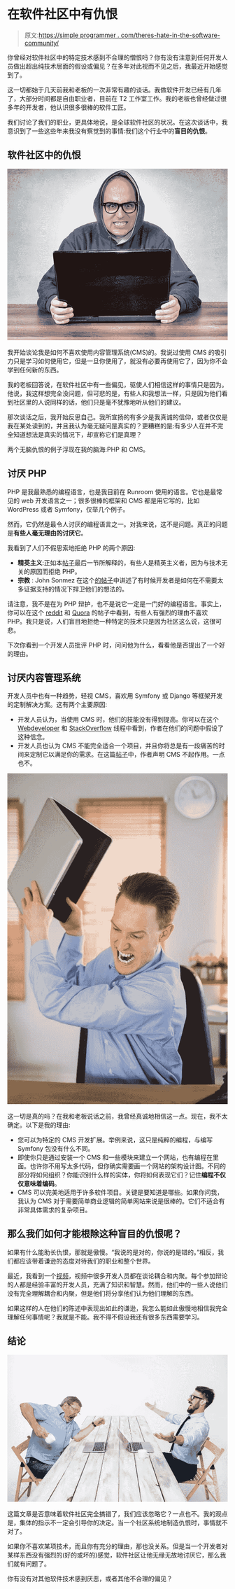 # 在软件社区中有仇恨

> 原文:[https://simple programmer . com/theres-hate-in-the-software-community/](https://simpleprogrammer.com/theres-hate-in-the-software-community/)

你曾经对软件社区中的特定技术感到不合理的憎恨吗？你有没有注意到任何开发人员做出超出纯技术层面的假设或偏见？在多年对此视而不见之后，我最近开始感觉到了。

这一切都始于几天前我和老板的一次非常有趣的谈话。我做软件开发已经有几年了，大部分时间都是自由职业者，目前在 T2 工作室工作。我的老板也曾经做过很多年的开发者，他认识很多很棒的软件工匠。

我们讨论了我们的职业，更具体地说，是全球软件社区的状况。在这次谈话中，我意识到了一些这些年来我没有察觉到的事情:我们这个行业中的**盲目的仇恨**。

## 软件社区中的仇恨

![Angry man](img/3260d87491d7e2396e068c71bd253c08.png)

我开始谈论我是如何不喜欢使用内容管理系统(CMS)的。我说过使用 CMS 的吸引力只是学习如何使用它，但是一旦你使用了，就没有必要再使用它了，因为你不会学到任何新的东西。

我的老板回答说，在软件社区中有一些偏见，驱使人们相信这样的事情只是因为。他说，我这样想完全没问题，但可悲的是，有些人和我想法一样，只是因为他们看到社区里的人说同样的话，他们只是毫不犹豫地听从他们的建议。

那次谈话之后，我开始反思自己。我所宣扬的有多少是我真诚的信仰，或者仅仅是我在某处读到的，并且我认为毫无疑问是真实的？更糟糕的是:有多少人在并不完全知道想法是真实的情况下，却宣称它们是真理？

两个无脑仇恨的例子浮现在我的脑海:PHP 和 CMS。

## 讨厌 PHP

PHP 是我最熟悉的编程语言，也是我目前在 Runroom 使用的语言。它也是最常见的 web 开发语言之一；很多很棒的框架和 CMS 都是用它写的，比如 WordPress 或者 Symfony，仅举几个例子。

然而，它仍然是最令人讨厌的编程语言之一。对我来说，这不是问题。真正的问题是**有些人毫无理由的讨厌它**。

我看到了人们不假思索地拒绝 PHP 的两个原因:

*   **精英主义**:正如本[帖子](https://philsturgeon.uk/php/2012/12/02/why-some-people-hate-php/)最后一节所解释的，有些人是精英主义者，因为与技术无关的原因而拒绝 PHP。
*   **宗教** : John Sonmez 在这个[的帖子](https://simpleprogrammer.com/2013/07/08/how-religion-destroys-programmers/)中讲述了有时候开发者是如何在不需要太多证据支持的情况下捍卫他们的想法的。

请注意，我不是在为 PHP 辩护，也不是说它一定是一门好的编程语言。事实上，你可以在这个 [reddit](https://www.reddit.com/r/PHP/comments/1fy71s/why_do_so_many_developers_hate_php/) 和 [Quora](https://www.quora.com/Why-is-PHP-hated-by-so-many-developers) 的帖子中看到，有些人有强烈的理由不喜欢 PHP。我只是说，人们盲目地拒绝一种特定的技术只是因为社区这么说，这很可悲。

下次你看到一个开发人员批评 PHP 时，问问他为什么，看看他是否提出了一个好的理由。

## 讨厌内容管理系统

开发人员中也有一种趋势，轻视 CMS，喜欢用 Symfony 或 Django 等框架开发的定制解决方案。这有两个主要原因:

*   开发人员认为，当使用 CMS 时，他们的技能没有得到提高。你可以在这个 [Webdeveloper](http://www.webdeveloper.com/forum/showthread.php?289819-Should-I-use-a-CMS-when-setting-up-a-web-development-business) 和 [StackOverflow](https://stackoverflow.com/questions/3429684/use-cms-or-write-all-by-myself) 线程中看到，作者在他们的问题中假设了这种信念。
*   开发人员也认为 CMS 不能完全适合一个项目，并且你将总是有一段痛苦的时间来定制它以满足你的需求。在这篇[帖子](https://sunlightfoundation.com/blog/2009/02/23/content-management-systems-just-dont-work/)中，作者声明 CMS 不起作用。一点也不。

![Furious businessman about to smash his laptop in the office](img/2330b5ed356398d1b963f2dec108bbcc.png)

这一切是真的吗？在我和老板说话之前，我曾经真诚地相信这一点。现在，我不太确定。以下是我的理由:

*   您可以为特定的 CMS 开发扩展。举例来说，这只是纯粹的编程，与编写 Symfony 包没有什么不同。
*   即使你只是通过安装一个 CMS 和一些模块来建立一个网站，也有编程在里面。也许你不用写太多代码，但你确实需要画一个网站的架构设计图。不同的部分将如何组织？你能识别什么样的实体，你将如何表现它们？记住**编程不仅仅意味着编码**。
*   CMS 可以完美地适用于许多软件项目。关键是要知道是哪些。如果你问我，我认为 CMS 对于需要简单商业逻辑的简单网站来说是很棒的。它们不适合有非常具体需求的复杂项目。

## 那么我们如何才能根除这种盲目的仇恨呢？

如果有什么能助长仇恨，那就是傲慢。“我说的是对的，你说的是错的。”相反，我们都应该带着谦逊的态度对待我们的职业和整个世界。

最近，我看到一个[视频](https://www.youtube.com/watch?v=hd0v72pD1MI)，视频中很多开发人员都在谈论耦合和内聚。每个参加辩论的人都是经验丰富的开发人员，充满了知识和智慧。然而，他们中的一些人说他们没有完全理解耦合和内聚，但是他们将分享他们认为他们理解的东西。

如果这样的人在他们的陈述中表现出如此的谦逊，我怎么能如此傲慢地相信我完全理解任何事情呢？我就是不能。我不得不假设我还有很多东西需要学习。

## 结论

![The two colleagues working together at office on white background](img/b1a29c2bf47f6e8667719a6cce5bc24d.png)

这篇文章是否意味着软件社区完全搞错了，我们应该忽略它？一点也不。我的观点是，集体的指示不一定会引导你的决定。当一个社区系统地制造仇恨时，事情就不对了。

如果你不喜欢某项技术，而且你有充分的理由，那也没关系。但是当一个开发者对某样东西没有强烈的(好的或坏的)感觉，软件社区让他无缘无故地讨厌它，那么我们就有问题了。

你有没有对其他软件技术感到厌恶，或者其他不合理的偏见？